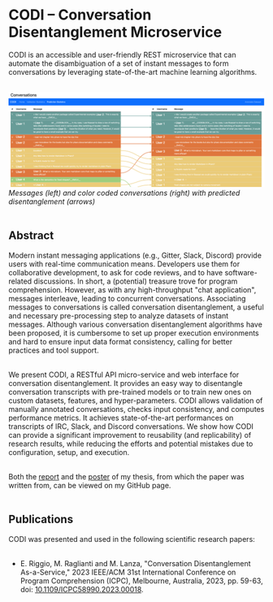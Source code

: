 # CODI – Conversation Disentanglement Microservice

CODI is an accessible and user-friendly REST microservice that can automate the disambiguation of a set of instant 
messages to form conversations by leveraging state-of-the-art machine learning algorithms.
<br/> <br/>

![](https://raw.githubusercontent.com/USIREVEAL/CODI/main/docs/assets/codi_ui.png)
*Messages (left) and color coded conversations (right) with predicted disentanglement (arrows)*
<br/> <br/>

## Abstract

Modern instant messaging applications (e.g., Gitter, Slack, Discord) provide users with real-time communication means.
Developers use them for collaborative development, to ask for code reviews, and to have software-related discussions.
In short, a (potential) treasure trove for program comprehension. However, as with any high-throughput "chat
application", messages interleave, leading to concurrent conversations. Associating messages to conversations is called
conversation disentanglement, a useful and necessary pre-processing step to analyze datasets of instant messages.
Although various conversation disentanglement algorithms have been proposed, it is cumbersome to set up proper execution
environments and hard to ensure input data format consistency, calling for better practices and tool support.
<br/> <br/>

We present CODI, a RESTful API micro-service and web interface for conversation disentanglement. It provides an easy way
to disentangle conversation transcripts with pre-trained models or to train new ones on custom datasets, features, and
hyper-parameters. CODI allows validation of manually annotated conversations, checks input consistency, and computes
performance metrics. It achieves state-of-the-art performances on transcripts of IRC, Slack, and Discord conversations.
We show how CODI can provide a significant improvement to reusability (and replicability) of research results, while
reducing the efforts and potential mistakes due to configuration, setup, and execution.
<br/> <br/>

Both the [report](https://github.com/edoriggio/edoriggio/blob/master/thesis/report.pdf) and the
[poster](https://github.com/edoriggio/edoriggio/blob/master/thesis/poster.pdf) of my thesis, from which the paper was
written from, can be viewed on my GitHub page.
<br/> <br/>

## Publications

CODI was presented and used in the following scientific research papers:
<br/> <br/>

 - E. Riggio, M. Raglianti and M. Lanza, "Conversation Disentanglement As-a-Service," 2023 IEEE/ACM 31st International
Conference on Program Comprehension (ICPC), Melbourne, Australia, 2023, pp. 59-63, doi: 
[10.1109/ICPC58990.2023.00018](https://doi.org/10.1109/ICPC58990.2023.00018).
